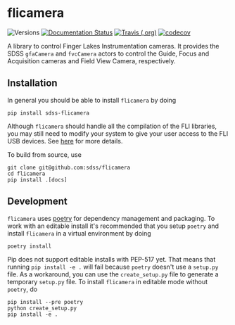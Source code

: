 # flicamera

![Versions](https://img.shields.io/badge/python->3.7-blue)
[![Documentation Status](https://readthedocs.org/projects/sdss-flicamera/badge/?version=latest)](https://sdss-flicamera.readthedocs.io/en/latest/?badge=latest)
[![Travis (.org)](https://img.shields.io/travis/sdss/flicamera)](https://travis-ci.org/sdss/flicamera)
[![codecov](https://codecov.io/gh/sdss/flicamera/branch/master/graph/badge.svg)](https://codecov.io/gh/sdss/flicamera)

A library to control Finger Lakes Instrumentation cameras. It provides the SDSS `gfaCamera` and `fvcCamera` actors to control the Guide, Focus and Acquisition cameras and Field View Camera, respectively.

## Installation

In general you should be able to install ``flicamera`` by doing

```console
pip install sdss-flicamera
```

Although `flicamera` should handle all the compilation of the FLI libraries, you may still need to modify your system to give your user access to the FLI USB devices. See [here](https://github.com/sdss/flicamera/blob/master/cextern/README.md) for more details.

To build from source, use

```console
git clone git@github.com:sdss/flicamera
cd flicamera
pip install .[docs]
```

## Development

`flicamera` uses [poetry](http://poetry.eustace.io/) for dependency management and packaging. To work with an editable install it's recommended that you setup `poetry` and install `flicamera` in a virtual environment by doing

```console
poetry install
```

Pip does not support editable installs with PEP-517 yet. That means that running `pip install -e .` will fail because `poetry` doesn't use a `setup.py` file. As a workaround, you can use the `create_setup.py` file to generate a temporary `setup.py` file. To install `flicamera` in editable mode without `poetry`, do

```console
pip install --pre poetry
python create_setup.py
pip install -e .
```
